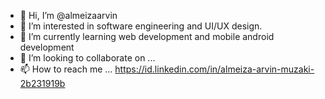 - 👋 Hi, I’m @almeizaarvin
- 👀 I’m interested in software engineering and UI/UX design.
- 🌱 I’m currently learning web development and mobile android development
- 💞️ I’m looking to collaborate on ...
- 📫 How to reach me ...
https://id.linkedin.com/in/almeiza-arvin-muzaki-2b231919b
<!---
almeizaarvin/almeizaarvin is a ✨ special ✨ repository because its `README.md` (this file) appears on your GitHub profile.
You can click the Preview link to take a look at your changes.
--->
